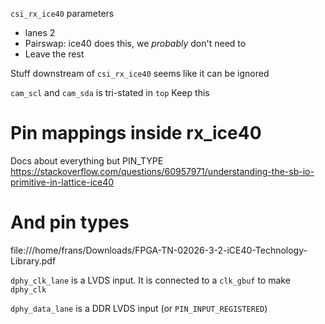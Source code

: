 `csi_rx_ice40` parameters
- lanes 2
- Pairswap: ice40 does this, we *probably* don't need to
- Leave the rest

Stuff downstream of `csi_rx_ice40` seems like it can be ignored

`cam_scl` and `cam_sda` is tri-stated in `top` Keep this

# Pin mappings inside rx_ice40
Docs about everything but PIN_TYPE
https://stackoverflow.com/questions/60957971/understanding-the-sb-io-primitive-in-lattice-ice40
# And pin types
file:///home/frans/Downloads/FPGA-TN-02026-3-2-iCE40-Technology-Library.pdf

`dphy_clk_lane` is a LVDS input. It is connected to a `clk_gbuf` to make `dphy_clk`

`dphy_data_lane` is a DDR LVDS input (or `PIN_INPUT_REGISTERED`)

